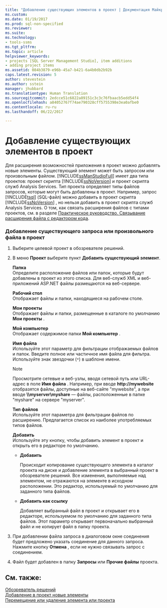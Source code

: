 ```yaml
---
title: "Добавление существующих элементов в проект | Документация Майкрософт"
ms.custom: 
ms.date: 01/19/2017
ms.prod: sql-non-specified
ms.reviewer: 
ms.suite: 
ms.technology:
- tools-ssms
ms.tgt_pltfrm: 
ms.topic: article
helpviewer_keywords:
- projects [SQL Server Management Studio], item additions
- adding project items
ms.assetid: 084b3879-e96b-45a7-b421-6a4b0db2b92b
caps.latest.revision: 5
author: stevestein
ms.author: sstein
manager: jhubbard
ms.translationtype: Human Translation
ms.sourcegitcommit: 2edcce51c6822a89151c3c3c76fbaacb5edd54f4
ms.openlocfilehash: a84052767f74ae790328cff5755398e3ea0afbe0
ms.contentlocale: ru-ru
ms.lasthandoff: 06/22/2017

---
```

# <a name="add-existing-items-to-a-project"></a>Добавление существующих элементов в проект
Для расширения возможностей приложения в проект можно добавлять новые элементы. Существующий элемент может быть запросом или произвольным файлом. [!INCLUDE[ssManStudioFull](../../includes/ssmanstudiofull_md.md)] имеет два типа проектов: проект скрипта [!INCLUDE[ssNoVersion](../../includes/ssnoversion_md.md)] и проект скрипта служб Analysis Services. Тип проекта определяет типы файлов запросов, которые могут быть добавлены в проект. Например, запрос [!INCLUDE[tsql](../../includes/tsql_md.md)] (SQL-файл) можно добавить в проект скрипта [!INCLUDE[ssNoVersion](../../includes/ssnoversion_md.md)] , но нельзя добавить в проект скрипта служб Analysis Services. О том, как связать расширения файлов с типами проектов, см. в разделе [Практическое руководство. Связывание расширения файла с редактором кода](http://msdn.microsoft.com/en-us/193630f4-93de-4950-8f36-68702531f925).  
  
### <a name="to-add-an-existing-query-or-a-miscellaneous-file-to-a-project"></a>Добавление существующего запроса или произвольного файла в проект  
  
1.  Выберите целевой проект в обозревателе решений.  
  
2.  В меню **Проект** выберите пункт **Добавить существующий элемент**.  
  
    **Папка**  
    Определите расположение файлов или папок, которые будут добавлены в проект из этого списка. Для веб-служб XML и веб-приложений ASP.NET файлы размещаются на веб-сервере.  
  
    **Рабочий стол**  
    Отображает файлы и папки, находящиеся на рабочем столе.  
  
    **Мои проекты**  
    Отображает файлы и папки, размещенные в каталоге по умолчанию **Мои проекты** .  
  
    **Мой компьютер**  
    Отображает содержимое папки **Мой компьютер** .  
  
    **Имя файла**  
    Используйте этот параметр для фильтрации отображаемых файлов и папок. Введите полное или частичное имя файла для фильтра. Используйте знак звездочки (`*`) в шаблоне имени.  
  
    > [!NOTE]  
    > Просмотрите сетевые и веб-узлы, вводя сетевой путь или URL-адрес в поле **Имя файла** . Например, при вводе **http://mywebsite** отобразятся файлы, доступные на веб-сайте "mywebsite", а при вводе **\\\myserver\myshare** — файлы, расположенные в папке "myshare" на сервере "myserver".  
  
    **Тип файлов**  
    Используйте этот параметра для фильтрации файлов по расширению. Предлагается список из наиболее употребляемых типов файлов.  
  
    **Добавить**  
    Используйте эту кнопку, чтобы добавить элемент в проект и открыть его в редакторе по умолчанию.  
  
    -   **Добавить**  
  
        Происходит копирование существующего элемента в каталог проекта на диске и добавление элемента в выбранный проект в обозревателе решений. Все изменения, выполняемые над элементом, не отражаются на элементе в исходном расположении. Это редактор, используемый по умолчанию для заданного типа файлов.  
  
    -   **Добавить как ссылку**  
  
        Добавляет выбранный файл в проект и открывает его в редакторе, используемом по умолчанию для заданного типа файлов. Этот параметр открывает первоначально выбранный файл и не копирует файл в папку проекта.  
  
3.  При добавлении файла запроса в диалоговом окне соединения будет предложено указать соединение для данного запроса. Нажмите кнопку **Отмена** , если не нужно связывать запрос с соединением.  
  
4.  Файл будет добавлен в папку **Запросы** или **Прочие файлы** проекта.  
  
## <a name="see-also"></a>См. также:  
[Обозреватель решений](../../ssms/solution/solution-explorer.md)  
[Добавление в проект новые элементы](../../ssms/solution/add-new-items-to-a-project.md)  
[Перемещение или удаление элемента или проекта](../../ssms/solution/remove-or-delete-an-item-or-project.md)  
  

